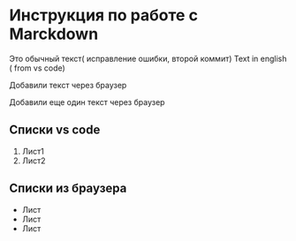# Инструкция по работе с Marckdown

Это обычный текст( исправление ошибки, второй коммит) Text in english ( from vs code)

Добавили текст через браузер

Добавили еще один текст через браузер

## Списки vs code

1. Лист1
2. Лист2

## Списки из браузера

- Лист
- Лист
- Лист
